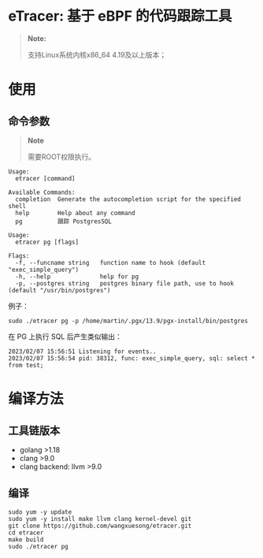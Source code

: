 # eTracer: 基于 eBPF 的代码跟踪工具

> **Note:**
>
> 支持Linux系统内核x86_64 4.19及以上版本；

# 使用

## 命令参数

> **Note**
>
> 需要ROOT权限执行。

```shell
Usage:
  etracer [command]

Available Commands:
  completion  Generate the autocompletion script for the specified shell
  help        Help about any command
  pg          跟踪 PostgresSQL
```

```shell
Usage:
  etracer pg [flags]

Flags:
  -f, --funcname string   function name to hook (default "exec_simple_query")
  -h, --help              help for pg
  -p, --postgres string   postgres binary file path, use to hook (default "/usr/bin/postgres")
```

例子：
```shell
sudo ./etracer pg -p /home/martin/.pgx/13.9/pgx-install/bin/postgres
```
在 PG 上执行 SQL 后产生类似输出：
```shell
2023/02/07 15:56:51 Listening for events..
2023/02/07 15:56:54 pid: 38312, func: exec_simple_query, sql: select * from test;
```

# 编译方法

## 工具链版本
* golang >1.18
* clang >9.0
* clang backend: llvm >9.0

## 编译

```shell
sudo yum -y update
sudo yum -y install make llvm clang kernel-devel git
git clone https://github.com/wangxuesong/etracer.git
cd etracer
make build
sudo ./etracer pg
```
